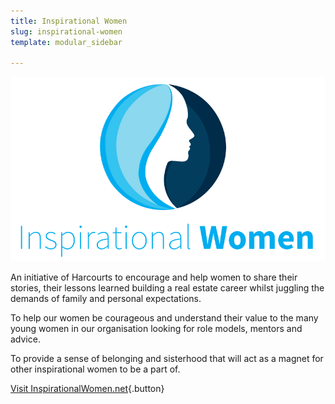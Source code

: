 ```yaml
---
title: Inspirational Women
slug: inspirational-women
template: modular_sidebar

---
```


![Inspirational Women banner](inspirational-women.png)

An initiative of Harcourts to encourage and help women to share their stories, their lessons learned building a real estate career whilst juggling the demands of family and personal expectations.

To help our women be courageous and understand their value to the many young women in our organisation looking for role models, mentors and advice.

To provide a sense of belonging and sisterhood that will act as a magnet for other inspirational women to be a part of.

[Visit InspirationalWomen.net](https://www.inspirationalwomen.net/){.button}